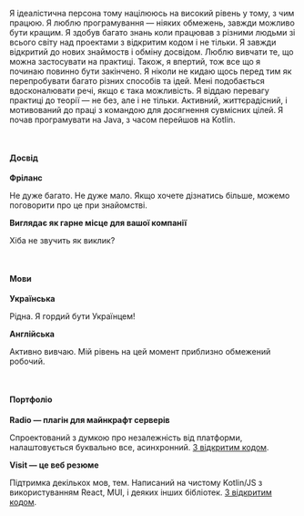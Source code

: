 Я ідеалістична персона тому націлююсь на високий рівень у тому, з чим працюю. Я люблю програмування — ніяких обмежень, завжди можливо бути кращим. Я здобув багато знань коли працював з різними людьми зі всього світу над проектами з відкритим кодом і не тільки. Я завжди відкритий до нових знаймоств і обміну досвідом. Люблю вивчати те, що можна застосувати на практиці. Також, я впертий, тож все що я починаю повинно бути закінчено. Я ніколи не кидаю щось перед тим як перепробувати багато різних способів та ідей. Мені подобається вдосконалювати речі, якщо є така можливість. Я віддаю перевагу практиці до теорії — не без, але і не тільки. Активний, життєрадісний, і мотивований до праці з командою для досягнення сувмісних цілей. Я почав програмувати на Java, з часом перейшов на Kotlin.

<pre>

</pre>

#### Досвід

**Фріланс**

Не дуже багато. Не дуже мало. Якщо хочете дізнатись більше, можемо поговорити про це при знайомстві.

**Виглядає як гарне місце для вашої компанії**

Хіба не звучить як виклик?

<pre>

</pre>

#### Мови

**Українська**

Рідна. Я гордий бути Українцем!

**Англійська**

Активно вивчаю. Мій рівень на цей момент приблизно обмежений робочий.

<pre>

</pre>

#### Портфоліо

**Radio — плагін для майнкрафт серверів**

Спроектований з думкою про незалежність від платформи, налаштовується буквально все, асинхронний. [З відкритим кодом](https://github.com/vie10/radio).

**Visit — це веб резюме**

Підтримка декількох мов, тем. Написаний на чистому Kotlin/JS з використуванням React, MUI, і деяких інших бібліотек. [З відкритим кодом](https://github.com/vie10/visit).
